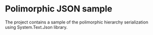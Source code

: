 # Polimorphic JSON sample
The project contains a sample of the polimorphic hierarchy serialization using System.Text.Json library.
